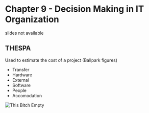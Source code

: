 # Chapter 9 - Decision Making in IT Organization

slides not available

## THESPA

Used to estimate the cost of a project (Ballpark figures)

- Transfer
- Hardware
- External
- Software
- People
- Accomodation

![This Bitch Empty](../assets/empty.gif)
